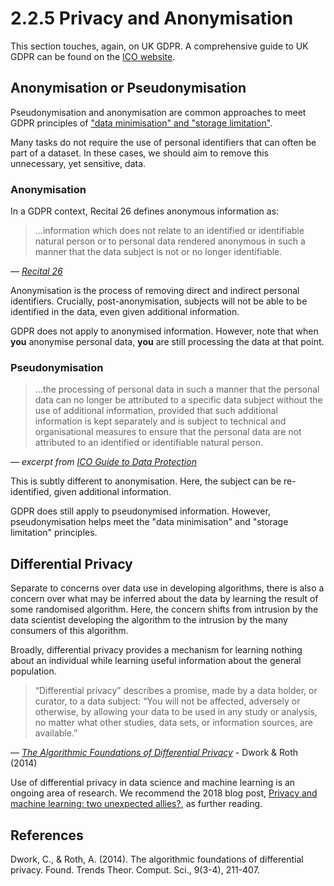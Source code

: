 # 2.2.5 Privacy and Anonymisation

This section touches, again, on UK GDPR. A comprehensive guide to UK GDPR can be found on the [ICO website](https://ico.org.uk/for-organisations/guide-to-data-protection/guide-to-the-general-data-protection-regulation-gdpr/).

## Anonymisation or Pseudonymisation

Pseudonymisation and anonymisation are common approaches to meet GDPR principles of ["data minimisation" and "storage limitation"](https://www.privacy-regulation.eu/en/article-5-principles-relating-to-processing-of-personal-data-GDPR.htm).

Many tasks do not require the use of personal identifiers that can often be part of a dataset. In these cases, we should aim to remove this unnecessary, yet sensitive, data.

### Anonymisation

In a GDPR context, Recital 26 defines anonymous information as:
> …information which does not relate to an identified or identifiable natural person or to personal data rendered anonymous in such a manner that the data subject is not or no longer identifiable.

— *[Recital 26](https://www.privacy-regulation.eu/en/recital-26-GDPR.htm)*

Anonymisation is the process of removing direct and indirect personal identifiers. Crucially, post-anonymisation, subjects will not be able to be identified in the data, even given additional information.

GDPR does not apply to anonymised information. However, note that when **you** anonymise personal data, **you** are still processing the data at that point.


### Pseudonymisation

> …the processing of personal data in such a manner that the personal data can no longer be attributed to a specific data subject without the use of additional information, provided that such additional information is kept separately and is subject to technical and organisational measures to ensure that the personal data are not attributed to an identified or identifiable natural person.

—  *excerpt from [ICO Guide to Data Protection](https://ico.org.uk/for-organisations/guide-to-data-protection/guide-to-the-general-data-protection-regulation-gdpr/what-is-personal-data/what-is-personal-data/#pd4)*

This is subtly different to anonymisation. Here, the subject can be re-identified, given additional information.

GDPR does still apply to pseudonymised information. However, pseudonymisation helps meet the "data minimisation" and "storage limitation" principles.


## Differential Privacy

Separate to concerns over data use in developing algorithms, there is also a concern over what may be inferred about the data by learning the result of some randomised algorithm. Here, the concern shifts from intrusion by the data scientist developing the algorithm to the intrusion by the many consumers of this algorithm.

Broadly, differential privacy provides a mechanism for learning nothing about an individual while learning useful information about the general population.

> “Differential privacy” describes a promise, made by a data holder, or curator, to a data subject: “You will not be affected, adversely or otherwise, by allowing your data to be used in any study or analysis, no matter what other studies, data sets, or information sources, are available.”

—  *[The Algorithmic Foundations of Differential Privacy](https://www.tau.ac.il/~saharon/BigData2018/privacybook.pdf)* - Dwork & Roth (2014)

Use of differential privacy in data science and machine learning is an ongoing area of research.
We recommend the 2018 blog post, [Privacy and machine learning: two unexpected allies?](http://www.cleverhans.io/privacy/2018/04/29/privacy-and-machine-learning.html), as further reading.


## References

Dwork, C., & Roth, A. (2014). The algorithmic foundations of differential privacy. Found. Trends Theor. Comput. Sci., 9(3-4), 211-407.
